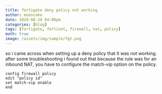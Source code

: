 ```yaml
---
title: fortigate deny policy not working
author: mooncake
date: 2020-08-28 04:00pm
categories: [blog]
tags: [fortigate, fortinet, firewall, nat, policy]
math: true
image: /assets/img/sample/fgt.png
---
```


so i came across when setting up a deny policy that it was not working.
<br>
after some troubleshooting i found out that because the rule was for an inbound NAT, you have to configure the match-vip option on the policy.
<br>

```
config firewall policy 
edit "policy id"
set match-vip enable
end
```
